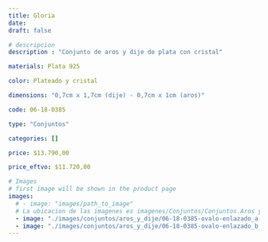 ```yaml
---
title: Gloria
date: 
draft: false

# descripcion
description : "Conjunto de aros y dije de plata con cristal"

materials: Plata 925

color: Plateado y cristal

dimensions: "0,7cm x 1,7cm (dije) - 0,7cm x 1cm (aros)"

code: 06-18-0385

type: "Conjuntos"

categories: []

price: $13.790,00

price_eftvo: $11.720,00

# Images
# first image will be shown in the product page
images:
  # - image: "images/path_to_image"
  # La ubicacion de las imagenes es imagenes/Conjuntos/Conjuntos.Aros y Dije/06-18-0385-gloria
  - image: "./images/conjuntos/aros_y_dije/06-18-0385-ovalo-enlazado_a.JPG"
  - image: "./images/conjuntos/aros_y_dije/06-18-0385-ovalo-enlazado_b.JPG"
---
```

